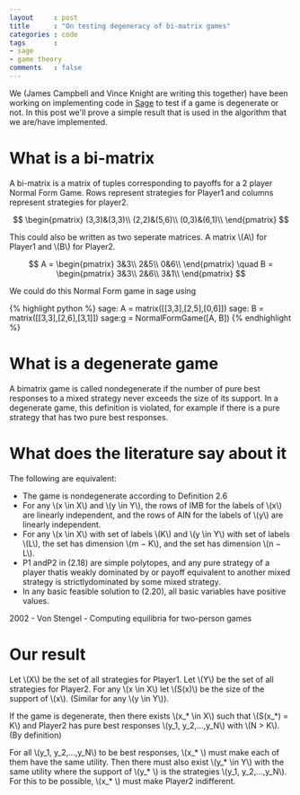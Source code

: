```yaml
---
layout     : post
title      : "On testing degeneracy of bi-matrix games"
categories : code
tags       :
- sage
- game theory
comments   : false
---
```


We (James Campbell and Vince Knight are writing this together) have been working
on implementing code in [Sage](http://www.sagemath.org/) to test if a game is
degenerate or not. In this post we'll prove a simple result that is used in the
algorithm that we are/have implemented.

# What is a bi-matrix
A bi-matrix is a matrix of tuples corresponding to payoffs for a 2 player Normal Form Game.
Rows represent strategies for Player1 and columns represent strategies for player2.

$$
\begin{pmatrix}
(3,3)&(3,3)\\
(2,2)&(5,6)\\
(0,3)&(6,1)\\
\end{pmatrix}
$$

This could also be written as two seperate matrices. A matrix \\(A\\) for Player1 and \\(B\\) for Player2.

$$
A =
\begin{pmatrix}
3&3\\
2&5\\
0&6\\
\end{pmatrix}
\quad
B =
\begin{pmatrix}
3&3\\
2&6\\
3&1\\
\end{pmatrix}
$$

We could do this Normal Form game in sage using

{% highlight python %}
sage: A = matrix([[3,3],[2,5],[0,6]])
sage: B = matrix([[3,3],[2,6],[3,1]])
sage:g = NormalFormGame([A, B])
{% endhighlight %}

# What is a degenerate game
A bimatrix game is called nondegenerate if the number of pure best responses to a mixed strategy never exceeds the size of its support.
In a degenerate game, this definition is violated, for example if there is a pure strategy that has two pure best responses.

# What does the literature say about it
The following are equivalent:

- The game is nondegenerate according to Definition 2.6
- For any \\(x \in X\\) and \\(y \in Y\\), the rows of IMB for the labels of \\(x\\) are linearly independent, and the rows of AIN for the labels of \\(y\\) are linearly independent.
- For any \\(x \in X\\) with set of labels \\(K\\) and \\(y \in Y\\) with set of labels \\(L\\), the set has dimension \\(m − K\\), and the set has dimension \\(n − L\\).
- P1 andP2 in  (2.18)  are  simple  polytopes,  and  any  pure  strategy  of  a  player  thatis weakly dominated by or payoff equivalent to another mixed strategy is strictlydominated by some mixed strategy.
- In any basic feasible solution to (2.20), all basic variables have positive values.

2002 - Von Stengel - Computing equilibria for two-person games

# Our result
Let \\(X\\) be the set of all strategies for Player1.
Let \\(Y\\) be the set of all strategies for Player2.
For any \\(x \in X\\) let \\(S(x)\\) be the size of the support of \\(x\\).
(Similar for any \\(y \in Y\\)).

If the game is degenerate, then there exists \\(x_* \in X\\) such that \\(S(x_*) = K\\) and Player2 has pure best responses \\(y_1, y_2,...,y_N\\) with \\(N > K\\).
(By definition)

For all \\(y_1, y_2,...,y_N\\) to be best responses, \\(x_* \\) must make each of them have the same utility.
Then there must also exist \\(y_* \in Y\\) with the same utility where the support of \\(y_* \\) is the strategies \\(y_1, y_2,...,y_N\\).
For this to be possible, \\(x_* \\) must make Player2 indifferent.